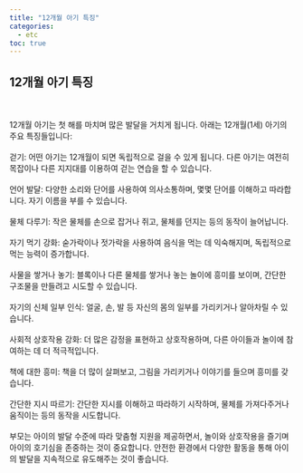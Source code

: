 ```yaml
---
title: "12개월 아기 특징"
categories: 
  - etc
toc: true
---
```

  
## 12개월 아기 특징
  <br/><br/>
12개월 아기는 첫 해를 마치며 많은 발달을 거치게 됩니다. 아래는 12개월(1세) 아기의 주요 특징들입니다:
  <br/><br/>
걷기: 어떤 아기는 12개월이 되면 독립적으로 걸을 수 있게 됩니다. 다른 아기는 여전히 목잡이나 다른 지지대를 이용하여 걷는 연습을 할 수 있습니다.
  <br/><br/>
언어 발달: 다양한 소리와 단어를 사용하여 의사소통하며, 몇몇 단어를 이해하고 따라합니다. 자기 이름을 부를 수 있습니다.
  <br/><br/>
물체 다루기: 작은 물체를 손으로 잡거나 쥐고, 물체를 던지는 등의 동작이 늘어납니다.
  <br/><br/>
자기 먹기 강화: 숟가락이나 젓가락을 사용하여 음식을 먹는 데 익숙해지며, 독립적으로 먹는 능력이 증가합니다.
  <br/><br/>
사물을 쌓거나 놓기: 블록이나 다른 물체를 쌓거나 놓는 놀이에 흥미를 보이며, 간단한 구조물을 만들려고 시도할 수 있습니다.
  <br/><br/>
자기의 신체 일부 인식: 얼굴, 손, 발 등 자신의 몸의 일부를 가리키거나 알아차릴 수 있습니다.
  <br/><br/>
사회적 상호작용 강화: 더 많은 감정을 표현하고 상호작용하며, 다른 아이들과 놀이에 참여하는 데 더 적극적입니다.
  <br/><br/>
책에 대한 흥미: 책을 더 많이 살펴보고, 그림을 가리키거나 이야기를 들으며 흥미를 갖습니다.
  <br/><br/>
간단한 지시 따르기: 간단한 지시를 이해하고 따라하기 시작하며, 물체를 가져다주거나 움직이는 등의 동작을 시도합니다.
  <br/><br/>
부모는 아이의 발달 수준에 따라 맞춤형 지원을 제공하면서, 놀이와 상호작용을 즐기며 아이의 호기심을 존중하는 것이 중요합니다. 안전한 환경에서 다양한 활동을 통해 아이의 발달을 지속적으로 유도해주는 것이 좋습니다.